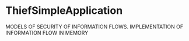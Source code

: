 # ThiefSimpleApplication
MODELS OF SECURITY OF INFORMATION FLOWS. IMPLEMENTATION OF INFORMATION FLOW IN MEMORY
